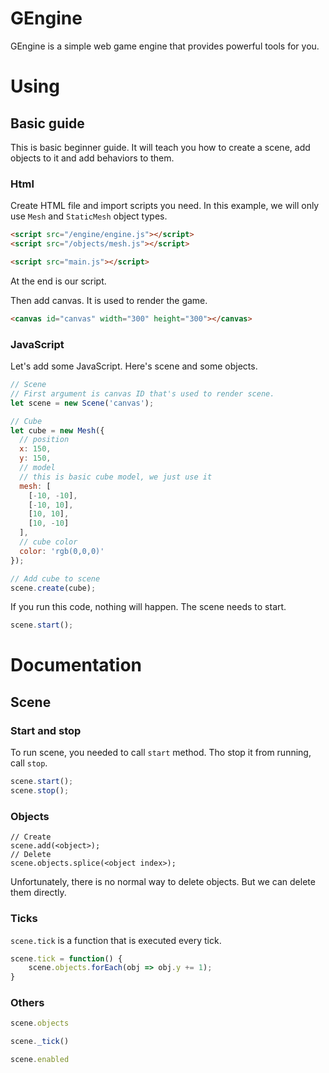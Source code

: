 # GEngine
GEngine is a simple web game engine that provides powerful tools for you.

# Using

## Basic guide

This is basic beginner guide.
It will teach you how to create a scene,
add objects to it and add behaviors to them.

### Html

Create HTML file and import scripts you need.
In this example, we will only use `Mesh` and `StaticMesh` object types.
```HTML
<script src="/engine/engine.js"></script>
<script src="/objects/mesh.js"></script>

<script src="main.js"></script>
```
At the end is our script.

Then add canvas. It is used to render the game.
```HTML
<canvas id="canvas" width="300" height="300"></canvas>
```

### JavaScript

Let's add some JavaScript.
Here's scene and some objects.
```JavaScript
// Scene
// First argument is canvas ID that's used to render scene.
let scene = new Scene('canvas');

// Cube
let cube = new Mesh({
  // position
  x: 150,
  y: 150,
  // model
  // this is basic cube model, we just use it
  mesh: [
    [-10, -10],
    [-10, 10],
    [10, 10],
    [10, -10]
  ],
  // cube color
  color: 'rgb(0,0,0)'
});

// Add cube to scene
scene.create(cube);
```
If you run this code, nothing will happen.
The scene needs to start.
```JavaScript
scene.start();
```

# Documentation

## Scene

### Start and stop

To run scene, you needed to call `start` method.
Tho stop it from running, call `stop`.
```JavaScript
scene.start();
scene.stop();
```

### Objects

```
// Create
scene.add(<object>);
// Delete
scene.objects.splice(<object index>);
```
Unfortunately, there is no normal way to delete objects.
But we can delete them directly.

### Ticks

`scene.tick` is a function that is executed every tick.

```JavaScript
scene.tick = function() {
	scene.objects.forEach(obj => obj.y += 1);
}
```

### Others

```JavaScript
scene.objects

scene._tick()

scene.enabled
```
